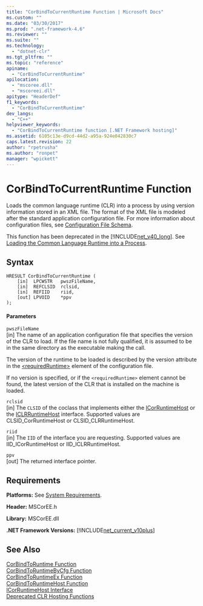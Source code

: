 ```yaml
---
title: "CorBindToCurrentRuntime Function | Microsoft Docs"
ms.custom: ""
ms.date: "03/30/2017"
ms.prod: ".net-framework-4.6"
ms.reviewer: ""
ms.suite: ""
ms.technology: 
  - "dotnet-clr"
ms.tgt_pltfrm: ""
ms.topic: "reference"
apiname: 
  - "CorBindToCurrentRuntime"
apilocation: 
  - "mscoree.dll"
  - "mscoreei.dll"
apitype: "HeaderDef"
f1_keywords: 
  - "CorBindToCurrentRuntime"
dev_langs: 
  - "C++"
helpviewer_keywords: 
  - "CorBindToCurrentRuntime function [.NET Framework hosting]"
ms.assetid: 6105c13e-d9cd-44d2-a95a-924e042830c7
caps.latest.revision: 22
author: "rpetrusha"
ms.author: "ronpet"
manager: "wpickett"
---
```

# CorBindToCurrentRuntime Function
Loads the common language runtime (CLR) into a process by using version information stored in an XML file. The format of the XML file is modeled after the standard application configuration file. For more information about configuration files, see [Configuration File Schema](../../../../docs/framework/configuring-apps/file-schema/configuration-file-schema.md).  
  
 This function has been deprecated in the [!INCLUDE[net_v40_long](../../../../includes/net-v40-long-md.md)]. See [Loading the Common Language Runtime into a Process](http://msdn.microsoft.com/en-us/1e2d6dc1-6aab-43e2-bbc0-aae40756d24f).  
  
## Syntax  
  
```  
HRESULT CorBindToCurrentRuntime (  
    [in]  LPCWSTR   pwszFileName,  
    [in]  REFCLSID  rclsid,  
    [in]  REFIID    riid,  
    [out] LPVOID    *ppv  
);  
```  
  
#### Parameters  
 `pwszFileName`  
 [in] The name of an application configuration file that specifies the version of the CLR to load. If the file name is not fully qualified, it is assumed to be in the same directory as the executable making the call.  
  
 The version of the runtime to be loaded is described by the version attribute in the [\<requiredRuntime>](../../../../docs/framework/configuring-apps/file-schema/startup/requiredruntime-element.md) element of the configuration file.  
  
 If no version is specified, or if the `<requiredRuntime>` element cannot be found, the latest version of the CLR that is installed on the machine is loaded.  
  
 `rclsid`  
 [in] The `CLSID` of the coclass that implements either the [ICorRuntimeHost](../../../../docs/framework/unmanaged-api/hosting/icorruntimehost-interface.md) or the [ICLRRuntimeHost](../../../../docs/framework/unmanaged-api/hosting/iclrruntimehost-interface.md) interface. Supported values are CLSID_CorRuntimeHost or CLSID_CLRRuntimeHost.  
  
 `riid`  
 [in] The `IID` of the interface you are requesting. Supported values are IID_ICorRuntimeHost or IID_ICLRRuntimeHost.  
  
 `ppv`  
 [out] The returned interface pointer.  
  
## Requirements  
 **Platforms:** See [System Requirements](../../../../docs/framework/getting-started/system-requirements.md).  
  
 **Header:** MSCorEE.h  
  
 **Library:** MSCorEE.dll  
  
 **.NET Framework Versions:** [!INCLUDE[net_current_v10plus](../../../../includes/net-current-v10plus-md.md)]  
  
## See Also  
 [CorBindToRuntime Function](../../../../docs/framework/unmanaged-api/hosting/corbindtoruntime-function.md)   
 [CorBindToRuntimeByCfg Function](../../../../docs/framework/unmanaged-api/hosting/corbindtoruntimebycfg-function.md)   
 [CorBindToRuntimeEx Function](../../../../docs/framework/unmanaged-api/hosting/corbindtoruntimeex-function.md)   
 [CorBindToRuntimeHost Function](../../../../docs/framework/unmanaged-api/hosting/corbindtoruntimehost-function.md)   
 [ICorRuntimeHost Interface](../../../../docs/framework/unmanaged-api/hosting/icorruntimehost-interface.md)   
 [Deprecated CLR Hosting Functions](../../../../docs/framework/unmanaged-api/hosting/deprecated-clr-hosting-functions.md)